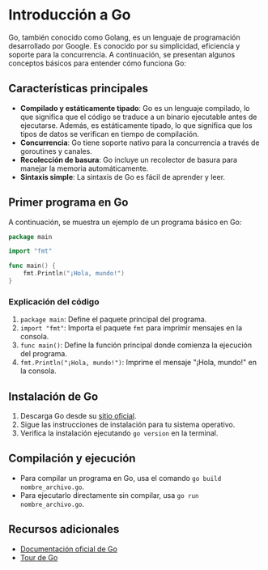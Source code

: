 # Introducción a Go

Go, también conocido como Golang, es un lenguaje de programación desarrollado por Google. Es conocido por su simplicidad, eficiencia y soporte para la concurrencia. A continuación, se presentan algunos conceptos básicos para entender cómo funciona Go:

## Características principales
- **Compilado y estáticamente tipado**: Go es un lenguaje compilado, lo que significa que el código se traduce a un binario ejecutable antes de ejecutarse. Además, es estáticamente tipado, lo que significa que los tipos de datos se verifican en tiempo de compilación.
- **Concurrencia**: Go tiene soporte nativo para la concurrencia a través de goroutines y canales.
- **Recolección de basura**: Go incluye un recolector de basura para manejar la memoria automáticamente.
- **Sintaxis simple**: La sintaxis de Go es fácil de aprender y leer.

## Primer programa en Go
A continuación, se muestra un ejemplo de un programa básico en Go:

```go
package main

import "fmt"

func main() {
    fmt.Println("¡Hola, mundo!")
}
```

### Explicación del código
1. `package main`: Define el paquete principal del programa.
2. `import "fmt"`: Importa el paquete `fmt` para imprimir mensajes en la consola.
3. `func main()`: Define la función principal donde comienza la ejecución del programa.
4. `fmt.Println("¡Hola, mundo!")`: Imprime el mensaje "¡Hola, mundo!" en la consola.

## Instalación de Go
1. Descarga Go desde su [sitio oficial](https://golang.org/dl/).
2. Sigue las instrucciones de instalación para tu sistema operativo.
3. Verifica la instalación ejecutando `go version` en la terminal.

## Compilación y ejecución
- Para compilar un programa en Go, usa el comando `go build nombre_archivo.go`.
- Para ejecutarlo directamente sin compilar, usa `go run nombre_archivo.go`.

## Recursos adicionales
- [Documentación oficial de Go](https://golang.org/doc/)
- [Tour de Go](https://tour.golang.org/)